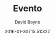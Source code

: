 ---
title: "Evento"
github: https://github.com/boyney123/evento
demo: http://evento.davidboyne.co.uk/
author: David Boyne

ssg:
  - Jekyll
cms:
  - No Cms
date: 2016-01-30T15:51:32Z
github_branch: master
description: "A free to use open source Jekyll project. Allows people to create internal/external events, showing times and information for anybody that wants to attend."
stale: true
---
